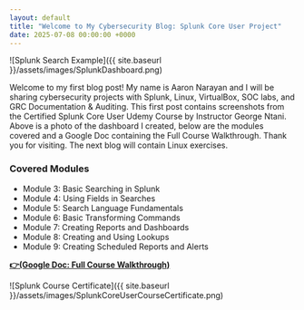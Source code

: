 ```yaml
---
layout: default
title: "Welcome to My Cybersecurity Blog: Splunk Core User Project"
date: 2025-07-08 00:00:00 +0000
---
```


![Splunk Search Example]({{ site.baseurl }}/assets/images/SplunkDashboard.png)

Welcome to my first blog post! My name is Aaron Narayan and I will be sharing cybersecurity projects with Splunk, Linux, VirtualBox, SOC labs, and GRC Documentation & Auditing.  This first post contains screenshots from the Certified Splunk Core User Udemy Course by Instructor George Ntani. Above is a photo of the dashboard I created, below are the modules covered and a Google Doc containing the Full Course Walkthrough. Thank you for visiting. The next blog will contain Linux exercises. 

### Covered Modules

- Module 3: Basic Searching in Splunk
- Module 4: Using Fields in Searches
- Module 5: Search Language Fundamentals
- Module 6: Basic Transforming Commands
- Module 7: Creating Reports and Dashboards
- Module 8: Creating and Using Lookups
- Module 9: Creating Scheduled Reports and Alerts

[**👉(Google Doc: Full Course Walkthrough)**](https://docs.google.com/document/d/1ikOOS1DAeuH-YzS05u3t1Ao5e3cH4wBR5DJeSkCBhZk/edit?usp=sharing)


![Splunk Course Certificate]({{ site.baseurl }}/assets/images/SplunkCoreUserCourseCertificate.png)

